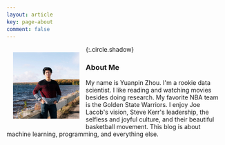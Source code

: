 ```yaml
---
layout: article
key: page-about 
comment: false
---
```

<img src="assets/images/pages/me.jpg" alt="me" style="zoom:15%;" align="left" vspace="100" hspace="100"/>{:.circle.shadow}

### About Me

My name is Yuanpin Zhou. I'm a rookie data scientist. I like reading and watching movies besides doing research. My favorite NBA team is the Golden State Warriors. I enjoy Joe Lacob's vision, Steve Kerr's leadership, the selfless and joyful culture, and their beautiful basketball movement.
This blog is about machine learning, programming, and everything else.

